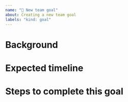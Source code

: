 ```yaml
---
name: "🧭 New team goal"
about: Creating a new team goal
labels: "kind: goal"
---
```


# Background

<!-- A one to two sentence description of the goal and other background as-needed. Try to keep it short! -->

# Expected timeline

<!-- How long do you imagine this goal should be active for? This will determine the cadence with which we should check up on it to see how things are going. -->

# Steps to complete this goal

<!-- This can be an abstract end-point, a date, a checklist of issues, etc. Something that will let us know when to close the issue. -->
<!-- Add links to related issues (in this repo or elsewhere) that are more actionable -->
